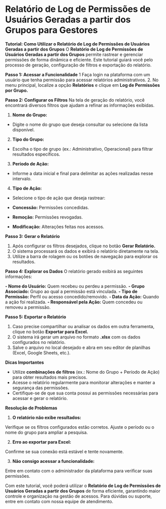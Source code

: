 # Relatório de Log de Permissões de Usuários Geradas a partir dos Grupos para Gestores

**Tutorial: Como Utilizar o Relatório de Log de Permissões de Usuários Geradas a partir dos Grupos**
O **Relatório de Log de Permissões de Usuários Geradas a partir dos Grupos** permite rastrear e gerenciar permissões de forma dinâmica e eficiente. Este tutorial guiará você pelo processo de geração, configuração de filtros e exportação do relatório.

**Passo 1: Acessar a Funcionalidade**
1 Faça login na plataforma com um usuário que tenha permissão para acessar relatórios administrativos.
2. No menu principal, localize a opção **Relatórios** e clique em **Log de Permissões por Grupo.**

**Passo 2: Configurar os Filtros**
Na tela de geração do relatório, você encontrará diversos filtros que ajudam a refinar as informações exibidas.

1. **Nome do Grupo:**

  - Digite o nome do grupo que deseja consultar ou selecione da lista disponível.

2. **Tipo do Grupo:**

 -  Escolha o tipo de grupo (ex.: Administrativo, Operacional) para filtrar resultados específicos.

3. **Período de Ação:**

 - Informe a data inicial e final para delimitar as ações realizadas nesse intervalo.

4. **Tipo de Ação:**

- Selecione o tipo de ação que deseja rastrear:

- **Concessão:** Permissões concedidas.

- **Remoção:** Permissões revogadas.

- **Modificação:** Alterações feitas nos acessos.

**Passo 3: Gerar o Relatório**
1. Após configurar os filtros desejados, clique no botão **Gerar Relatório.**
2. O sistema processará os dados e exibirá o relatório diretamente na tela.
3. Utilize a barra de rolagem ou os botões de navegação para explorar os resultados.

**Passo 4: Explorar os Dados**
O relatório gerado exibirá as seguintes informações:

**- Nome do Usuário:** Quem recebeu ou perdeu a permissão.
**- Grupo Associado:** Grupo ao qual a permissão está vinculada.
**- Tipo de Permissão:** Perfil ou acesso concedido/removido.
**- Data da Ação:** Quando a ação foi realizada.
**- Responsável pela Ação:** Quem concedeu ou removeu a permissão.

**Passo 5: Exportar o Relatório**

1. Caso precise compartilhar ou analisar os dados em outra ferramenta, clique no botão **Exportar para Excel.**
2. O sistema irá gerar um arquivo no formato **.xlsx** com os dados configurados no relatório.
3. Salve o arquivo no local desejado e abra em seu editor de planilhas (Excel, Google Sheets, etc.).

**Dicas Importantes**

- Utilize **combinações de filtros** (ex.: Nome do Grupo + Período de Ação) para obter resultados mais precisos.
- Acesse o relatório regularmente para monitorar alterações e manter a segurança das permissões.
- Certifique-se de que sua conta possui as permissões necessárias para acessar e gerar o relatório.

**Resolução de Problemas**

1. **O relatório não exibe resultados:**

Verifique se os filtros configurados estão corretos. Ajuste o período ou o nome do grupo para ampliar a pesquisa.

2. **Erro ao exportar para Excel:**

Confirme se sua conexão está estável e tente novamente.

3. **Não consigo acessar a funcionalidade:**

Entre em contato com o administrador da plataforma para verificar suas permissões.

Com este tutorial, você poderá utilizar o **Relatório de Log de Permissões de Usuários Geradas a partir dos Grupos** de forma eficiente, garantindo maior controle e organização na gestão de acessos. Para dúvidas ou suporte, entre em contato com nossa equipe de atendimento.


